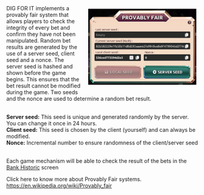 <img align="right" style="padding:10px 5px 15px 20px;" height="200" src="../_media/provablyfair-screen.png">
DIG FOR IT implements a provably fair system that allows players to check the integrity of every bet and confirm they have not been manipulated. Random bet results are generated by the use of a server seed, client seed and a nonce. The server seed is hashed and shown before the game begins. This ensures that the bet result cannot be modified during the game. Two seeds and the nonce are used to determine a random bet result.<br><br>

**Server seed:** This seed is unique and generated randomly by the server. You can change it once in 24 hours.<br>
**Client seed:** This seed is chosen by the client (yourself) and can always be modified.<br>
**Nonce:** Incremental number to ensure randomness of the client/server seed<br><br>

Each game mechanism will be able to check the result of the bets in the [Bank Historic](./bank.md "bank") screen </bank>

Click here to know more about Provably Fair systems.
https://en.wikipedia.org/wiki/Provably_fair
